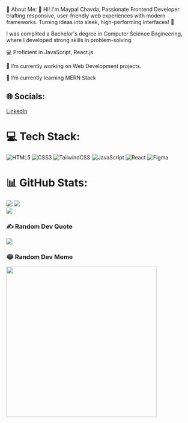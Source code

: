 💫 About Me:
👋 Hi! I'm Maypal Chavda, Passionate Frontend Developer crafting responsive, user-friendly web experiences with modern frameworks. Turning ideas into sleek, high-performing interfaces! 🚀

I was complited a Bachelor's degree in Computer Science Engineering, where I developed strong skills in problem-solving.

💻 Proficient in JavaScript, React.js.

🔭 I’m currently working on Web Development projects.

🌱 I’m currently learning MERN Stack


## 🌐 Socials:
[LinkedIn](https://www.linkedin.com/in/chavda-maypal-/)

# 💻 Tech Stack:
![HTML5](https://img.shields.io/badge/html5-%23E34F26.svg?style=for-the-badge&logo=html5&logoColor=white)  ![CSS3](https://img.shields.io/badge/css3-%231572B6.svg?style=for-the-badge&logo=css3&logoColor=white)  ![TailwindCSS](https://img.shields.io/badge/tailwindcss-%2338B2AC.svg?style=for-the-badge&logo=tailwind-css&logoColor=white)  ![JavaScript](https://img.shields.io/badge/javascript-%23323330.svg?style=for-the-badge&logo=javascript&logoColor=%23F7DF1E)  ![React](https://img.shields.io/badge/react-%2320232a.svg?style=for-the-badge&logo=react&logoColor=%2361DAFB)  ![Figma](https://img.shields.io/badge/figma-%23F24E1E.svg?style=for-the-badge&logo=figma&logoColor=white)

# 📊 GitHub Stats:

![](https://github-readme-stats.vercel.app/api?username=Maypal19&theme=dark&hide_border=false&include_all_commits=false&count_private=false)
![](https://github-readme-streak-stats.herokuapp.com/?user=Maypal19&theme=dark&hide_border=false)
<br/>
![](https://github-readme-stats.vercel.app/api/top-langs/?username=Maypal19&theme=dark&hide_border=false&include_all_commits=false&count_private=false&layout=compact)

### ✍️ Random Dev Quote
![](https://quotes-github-readme.vercel.app/api?type=horizontal&theme=dark)

### 😂 Random Dev Meme
<img src='https://randommeme-five.vercel.app/' style="height: 400px;"/> 



